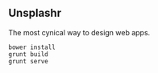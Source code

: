 ## Unsplashr

The most cynical way to design web apps.

    bower install
    grunt build
    grunt serve
